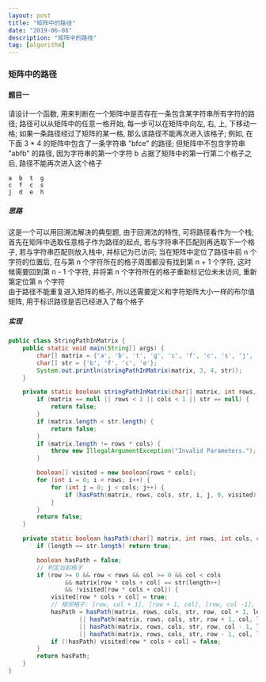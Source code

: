 ```yaml
---
layout: post
title: "矩阵中的路径"
date: "2019-06-08"
description: "矩阵中的路径"
tag: [algorithm]
---
```


### 矩阵中的路径

#### 题目一
请设计一个函数, 用来判断在一个矩阵中是否存在一条包含某字符串所有字符的路径; 路径可以从矩阵中的任意一格开始, 每一步可以在矩阵中向左, 右, 上, 下移动一格; 如果一条路径经过了矩阵的某一格, 那么该路径不能再次进入该格子; 例如, 在下面 3 * 4 的矩阵中包含了一条字符串 "bfce" 的路径; 但矩阵中不包含字符串 "abfb" 的路径, 因为字符串的第一个字符 b 占据了矩阵中的第一行第二个格子之后, 路径不能再次进入这个格子
```
a  b  t  g
c  f  c  s
j  d  e  h
```

##### 思路
这是一个可以用回溯法解决的典型题, 由于回溯法的特性, 可将路径看作为一个栈; 首先在矩阵中选取任意格子作为路径的起点, 若与字符串不匹配则再选取下一个格子, 若与字符串匹配则放入栈中, 并标记为已访问; 当在矩阵中定位了路径中前 n 个字符的位置后, 在与第 n 个字符所在的格子周围都没有找到第 n + 1 个字符, 这时候需要回到第 n - 1 个字符, 并将第 n 个字符所在的格子重新标记位未未访问, 重新第定位第 n 个字符  
由于路径不能重复进入矩阵的格子, 所以还需要定义和字符矩阵大小一样的布尔值矩阵, 用于标识路径是否已经进入了每个格子  

##### 实现
```Java
public class StringPathInMatrix {
    public static void main(String[] args) {
        char[] matrix = {'a', 'b', 't', 'g', 'c', 'f', 'c', 's', 'j', 'd', 'e', 'h'};
        char[] str = {'b', 'f', 'c', 'e'};
        System.out.println(stringPathInMatrix(matrix, 3, 4, str));
    }

    private static boolean stringPathInMatrix(char[] matrix, int rows, int cols, char[] str) {
        if (matrix == null || rows < 1 || cols < 1 || str == null) {
            return false;
        }
        if (matrix.length < str.length) {
            return false;
        }
        if (matrix.length != rows * cols) {
            throw new IllegalArgumentException("Invalid Parameters.");
        }

        boolean[] visited = new boolean[rows * cols];
        for (int i = 0; i < rows; i++) {
            for (int j = 0; j < cols; j++) {
                if (hasPath(matrix, rows, cols, str, i, j, 0, visited)) return true;
            }
        }
        return false;
    }

    private static boolean hasPath(char[] matrix, int rows, int cols, char[] str, int row, int col, int length, boolean[] visited) {
        if (length == str.length) return true;

        boolean hasPath = false;
        // 判定当前格子
        if (row >= 0 && row < rows && col >= 0 && col < cols
                && matrix[row * cols + col] == str[length++]
                && !visited[row * cols + col]) {
            visited[row * cols + col] = true;
            // 相邻格子: [row, col + 1], [row + 1, col], [row, col -1], [row - 1, col]
            hasPath = hasPath(matrix, rows, cols, str, row, col + 1, length, visited)
                    || hasPath(matrix, rows, cols, str, row + 1, col, length, visited)
                    || hasPath(matrix, rows, cols, str, row, col - 1, length, visited)
                    || hasPath(matrix, rows, cols, str, row - 1, col, length, visited);
            if (!hasPath) visited[row * cols + col] = false;
        }
        return hasPath;
    }
}
```
